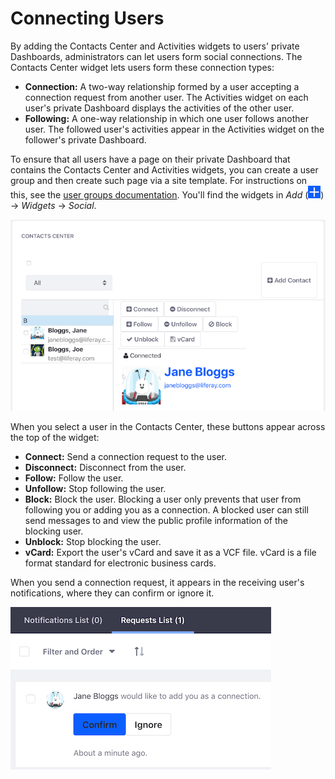 # Connecting Users [](id=connecting-users)

By adding the Contacts Center and Activities widgets to users' private 
Dashboards, administrators can let users form social connections. The Contacts 
Center widget lets users form these connection types: 

-   **Connection:** A two-way relationship formed by a user accepting a 
    connection request from another user. The Activities widget on each user's 
    private Dashboard displays the activities of the other user. 
-   **Following:** A one-way relationship in which one user follows another 
    user. The followed user's activities appear in the Activities widget on the 
    follower's private Dashboard. 

To ensure that all users have a page on their private Dashboard that contains 
the Contacts Center and Activities widgets, you can create a user group and then 
create such page via a site template. For instructions on this, see the 
[user groups documentation](/discover/portal/-/knowledge_base/7-1/user-groups). 
You'll find the widgets in *Add* 
(![Add](../../../images/icon-add.png)) 
&rarr; *Widgets* &rarr; *Social*. 

![Figure 1: The Contacts Center widget lets users make connections.](../../../images/contacts-center.png)

When you select a user in the Contacts Center, these buttons appear across the 
top of the widget: 

-   **Connect:** Send a connection request to the user. 
-   **Disconnect:** Disconnect from the user.
-   **Follow:** Follow the user.
-   **Unfollow:** Stop following the user.
-   **Block:** Block the user. Blocking a user only prevents that user from 
    following you or adding you as a connection. A blocked user can still send 
    messages to and view the public profile information of the blocking user.
-   **Unblock:** Stop blocking the user.
-   **vCard:** Export the user's vCard and save it as a VCF file. vCard is a 
    file format standard for electronic business cards. 

When you send a connection request, it appears in the receiving user's 
notifications, where they can confirm or ignore it. 

![Figure 2: Users get a notification that lets them respond to connection requests.](../../../images/connection-request.png)
